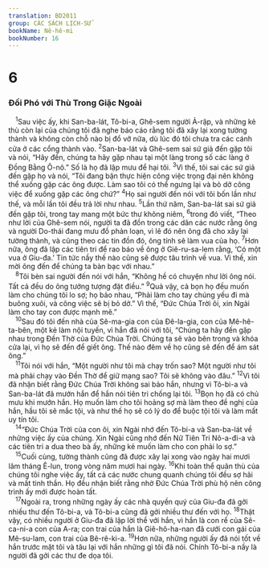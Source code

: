```yaml
---
translation: BD2011
group: CÁC SÁCH LỊCH-SỬ
bookName: Nê-hê-mi 
bookNumber: 16
---
```


<div class="title"><h1>6</h1><h3>Ðối Phó với Thù Trong Giặc Ngoài</h3></div>
<span class="verse ne_6_1"> <sup>1</sup>Sau việc ấy, khi San-ba-lát, Tô-bi-a, Ghê-sem người Ả-rập, và những kẻ thù còn lại của chúng tôi đã nghe báo cáo rằng tôi đã xây lại xong tường thành và không còn chỗ nào bị đổ vỡ nữa, dù lúc đó tôi chưa tra các cánh cửa ở các cổng thành vào. </span>
<span class="verse ne_6_2"><sup>2</sup>San-ba-lát và Ghê-sem sai sứ giả đến gặp tôi và nói, “Hãy đến, chúng ta hãy gặp nhau tại một làng trong số các làng ở Ðồng Bằng Ô-nô.” Số là họ đã lập mưu để hại tôi. </span>
<span class="verse ne_6_3"><sup>3</sup>Vì thế, tôi sai các sứ giả đến gặp họ và nói, “Tôi đang bận thực hiện công việc trọng đại nên không thể xuống gặp các ông được. Làm sao tôi có thể ngưng lại và bỏ dở công việc để xuống gặp các ông chứ?” </span>
<span class="verse ne_6_4"><sup>4</sup>Họ sai người đến nói với tôi bốn lần như thế, và mỗi lần tôi đều trả lời như nhau. </span>
<span class="verse ne_6_5"><sup>5</sup>Lần thứ năm, San-ba-lát sai sứ giả đến gặp tôi, trong tay mang một bức thư không niêm, </span>
<span class="verse ne_6_6"><sup>6</sup>trong đó viết, “Theo như lời của Ghê-sem nói, người ta đã đồn trong các dân các nước rằng ông và người Do-thái đang mưu đồ phản loạn, vì lẽ đó nên ông đã cho xây lại tường thành, và cũng theo các tin đồn đó, ông tính sẽ làm vua của họ. </span>
<span class="verse ne_6_7"><sup>7</sup>Hơn nữa, ông đã lập các tiên tri để rao báo về ông ở Giê-ru-sa-lem rằng, ‘Có một vua ở Giu-đa.’ Tin tức nầy thế nào cũng sẽ được tâu trình về vua. Vì thế, xin mời ông đến để chúng ta bàn bạc với nhau.”<br/></span>
<span class="verse ne_6_8"> <sup>8</sup>Tôi bèn sai người đến nói với hắn, “Không hề có chuyện như lời ông nói. Tất cả đều do ông tưởng tượng đặt điều.” </span>
<span class="verse ne_6_9"><sup>9</sup>Quả vậy, cả bọn họ đều muốn làm cho chúng tôi lo sợ; họ bảo nhau, “Phải làm cho tay chúng yếu đi mà buông xuôi, và công việc sẽ bị bỏ dở.” Vì thế, “Ðức Chúa Trời ôi, xin Ngài làm cho tay con được mạnh mẽ.”<br/></span>
<span class="verse ne_6_10"> <sup>10</sup>Sau đó tôi đến nhà của Sê-ma-gia con của Ðê-la-gia, con của Mê-hê-ta-bên, một kẻ làm nội tuyến, vì hắn đã nói với tôi, “Chúng ta hãy đến gặp nhau trong Ðền Thờ của Ðức Chúa Trời. Chúng ta sẽ vào bên trong và khóa cửa lại, vì họ sẽ đến để giết ông. Thế nào đêm về họ cũng sẽ đến để ám sát ông.”<br/></span>
<span class="verse ne_6_11"> <sup>11</sup>Tôi nói với hắn, “Một người như tôi mà chạy trốn sao? Một người như tôi mà phải chạy vào Ðền Thờ để giữ mạng sao? Tôi sẽ không vào đâu.” </span>
<span class="verse ne_6_12"><sup>12</sup>Vì tôi đã nhận biết rằng Ðức Chúa Trời không sai bảo hắn, nhưng vì Tô-bi-a và San-ba-lát đã mướn hắn để hắn nói tiên tri chống lại tôi. </span>
<span class="verse ne_6_13"><sup>13</sup>Bọn họ đã có chủ mưu khi mướn hắn. Họ muốn làm cho tôi hoảng sợ mà làm theo đề nghị của hắn, hầu tôi sẽ mắc tội, và như thế họ sẽ có lý do để buộc tội tôi và làm mất uy tín tôi.<br/></span>
<span class="verse ne_6_14"> <sup>14</sup>“Ðức Chúa Trời của con ôi, xin Ngài nhớ đến Tô-bi-a và San-ba-lát về những việc ấy của chúng. Xin Ngài cũng nhớ đến Nữ Tiên Tri Nô-a-đi-a và các tiên tri a dua theo bà ấy, những kẻ muốn làm cho con phải lo sợ.”<br/></span>
<span class="verse ne_6_15"> <sup>15</sup>Cuối cùng, tường thành cũng đã được xây lại xong vào ngày hai mươi lăm tháng Ê-lun, trong vòng năm mươi hai ngày. </span>
<span class="verse ne_6_16"><sup>16</sup>Khi toàn thể quân thù của chúng tôi nghe việc ấy, tất cả các nước chung quanh chúng tôi đều sợ hãi và mất tinh thần. Họ đều nhận biết rằng nhờ Ðức Chúa Trời phù hộ nên công trình ấy mới được hoàn tất.<br/></span>
<span class="verse ne_6_17"> <sup>17</sup>Ngoài ra, trong những ngày ấy các nhà quyền quý của Giu-đa đã gởi nhiều thư đến Tô-bi-a, và Tô-bi-a cũng đã gởi nhiều thư đến với họ. </span>
<span class="verse ne_6_18"><sup>18</sup>Thật vậy, có nhiều người ở Giu-đa đã lập lời thề với hắn, vì hắn là con rể của Sê-ca-ni-a con của A-ra; con trai của hắn là Giê-hô-ha-nan đã cưới con gái của Mê-su-lam, con trai của Bê-rê-ki-a. </span>
<span class="verse ne_6_19"><sup>19</sup>Hơn nữa, những người ấy đã nói tốt về hắn trước mặt tôi và tâu lại với hắn những gì tôi đã nói. Chính Tô-bi-a nầy là người đã gởi các thư đe dọa tôi.<br/></span>
